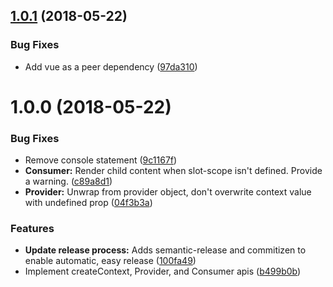 <a name="1.0.1"></a>
## [1.0.1](https://github.com/zephraph/vue-context-api/compare/v1.0.0...v1.0.1) (2018-05-22)


### Bug Fixes

* Add vue as a peer dependency ([97da310](https://github.com/zephraph/vue-context-api/commit/97da310))

<a name="1.0.0"></a>
# 1.0.0 (2018-05-22)


### Bug Fixes

* Remove console statement ([9c1167f](https://github.com/zephraph/vue-context-api/commit/9c1167f))
* **Consumer:** Render child content when slot-scope isn't defined. Provide a warning. ([c89a8d1](https://github.com/zephraph/vue-context-api/commit/c89a8d1))
* **Provider:** Unwrap from provider object, don't overwrite context value with undefined prop ([04f3b3a](https://github.com/zephraph/vue-context-api/commit/04f3b3a))


### Features

* **Update release process:** Adds semantic-release and commitizen to enable automatic, easy release ([100fa49](https://github.com/zephraph/vue-context-api/commit/100fa49))
* Implement createContext, Provider, and Consumer apis ([b499b0b](https://github.com/zephraph/vue-context-api/commit/b499b0b))
